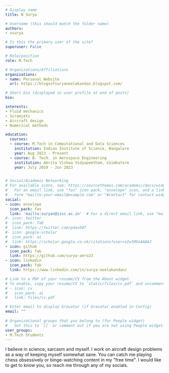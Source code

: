 ```yaml
---
# Display name
title: N Surya

# Username (this should match the folder name)
authors:
- nsurya

# Is this the primary user of the site?
superuser: False

# Role/position
role: M.Tech 

# Organizations/Affiliations
organizations:
- name: Personal Website
  url: https://blogsofsuryaneelakandan.blogspot.com/

# Short bio (displayed in user profile at end of posts)
bio: 

interests:
- Fluid mechanics   
- Scramjets
- Aircraft design
- Numerical methods

education:
  courses:
  - course: M.Tech in Computational and Data Sciences
    institution: Indian Institute of Science, Bangalore
    year: Aug 2023 - Present
  - course: B. Tech. in Aerospace Engineering
    institution: Amrita Vishwa Vidyapeetham, Coimbatore
    year: July 2019 - Jun 2023


# Social/Academic Networking
# For available icons, see: https://sourcethemes.com/academic/docs/widgets/#icons
#   For an email link, use "fas" icon pack, "envelope" icon, and a link in the
#   form "mailto:your-email@example.com" or "#contact" for contact widget.
social:
- icon: envelope
  icon_pack: fas
  link: 'mailto:suryan@iisc.ac.in'  # For a direct email link, use "mailto:test@example.org".
#- icon: twitter
#  icon_pack: fab
#  link: https://twitter.com/pdash07
#- icon: google-scholar
#  icon_pack: ai
#  link: https://scholar.google.co.uk/citations?user=sIwtMXoAAAAJ
- icon: github
  icon_pack: fab
  link: https://github.com/surya-aero23 
- icon: linkedin
  icon_pack: fab
  link: https://www.linkedin.com/in/surya-neelakandan/

# Link to a PDF of your resume/CV from the About widget.
# To enable, copy your resume/CV to `static/files/cv.pdf` and uncomment the lines below.  
# - icon: cv
#   icon_pack: ai
#   link: files/cv.pdf

# Enter email to display Gravatar (if Gravatar enabled in Config)
email: ""
  
# Organizational groups that you belong to (for People widget)
#   Set this to `[]` or comment out if you are not using People widget.  
user_groups:
- M.Tech Students
---
```

I believe in science, sarcasm and myself. I work on aircraft design problems as a way of keeping myself somewhat sane. You can catch me playing chess obsessively or binge-watching content in my "free time". I would like to get to know you, so reach me through any of my socials.
